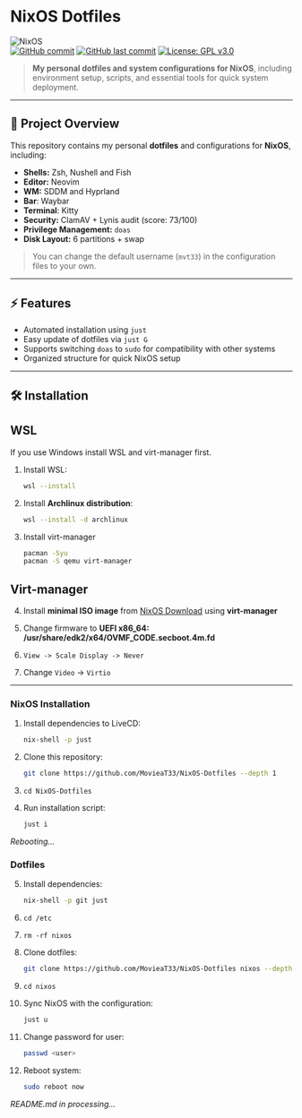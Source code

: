 # NixOS Dotfiles

![NixOS](https://img.shields.io/badge/NixOS-000?style=for-the-badge&logo=nixos&logoColor=white)<br>
[![GitHub commit](https://img.shields.io/github/commit-activity/m/MovieaT33/NixOS-Dotfiles?label=acivity)](https://github.com/MovieaT33/NixOS-Dotfiles/commits)
[![GitHub last commit](https://img.shields.io/github/last-commit/MovieaT33/NixOS-Dotfiles)](https://github.com/MovieaT33/NixOS-Dotfiles/commits)
[![License: GPL v3.0](https://img.shields.io/badge/License-GPLv3-blue.svg)](https://www.gnu.org/licenses/gpl-3.0)

> **My personal dotfiles and system configurations for NixOS**, including environment setup, scripts, and essential tools for quick system deployment.

---

## 📌 Project Overview

This repository contains my personal **dotfiles** and configurations for **NixOS**, including:

- **Shells:** Zsh, Nushell and Fish 
- **Editor:** Neovim  
- **WM:** SDDM and Hyprland
- **Bar**: Waybar
- **Terminal**: Kitty
- **Security:** ClamAV + Lynis audit (score: 73/100)  
- **Privilege Management:** `doas`  
- **Disk Layout:** 6 partitions + swap  

> You can change the default username (`mvt33`) in the configuration files to your own.

---

## ⚡ Features

- Automated installation using `just`
- Easy update of dotfiles via `just G`
- Supports switching `doas` to `sudo` for compatibility with other systems
- Organized structure for quick NixOS setup

---

## 🛠 Installation

## WSL

If you use Windows install WSL and virt-manager first.

1. Install WSL:
   ```bash
   wsl --install

2. Install **Archlinux distribution**:
   ```bash
   wsl --install -d archlinux

3. Install virt-manager
   ```bash
   pacman -Syu
   pacman -S qemu virt-manager

## Virt-manager

4. Install **minimal ISO image** from [NixOS Download](https://nixos.org/download/) using **virt-manager**

5. Change firmware to **UEFI x86_64: /usr/share/edk2/x64/OVMF_CODE.secboot.4m.fd**

6. `View -> Scale Display -> Never`

7. Change `Video` -> `Virtio`

---

### NixOS Installation 

1. Install dependencies to LiveCD:
   ```bash
   nix-shell -p just

2. Clone this repository:
   ```bash
   git clone https://github.com/MovieaT33/NixOS-Dotfiles --depth 1

3. `cd NixOS-Dotfiles`

4. Run installation script:
   ```bash
   just i

*Rebooting...*

### Dotfiles

5. Install dependencies:
   ```bash
   nix-shell -p git just

6. `cd /etc`

7. `rm -rf nixos`

8. Clone dotfiles:
    ```bash
    git clone https://github.com/MovieaT33/NixOS-Dotfiles nixos --depth 1

9. `cd nixos`

10. Sync NixOS with the configuration:
    ```bash
    just u

11. Change password for user:
    ```bash
    passwd <user>

12. Reboot system:
    ```bash
    sudo reboot now

*README.md in processing...*
